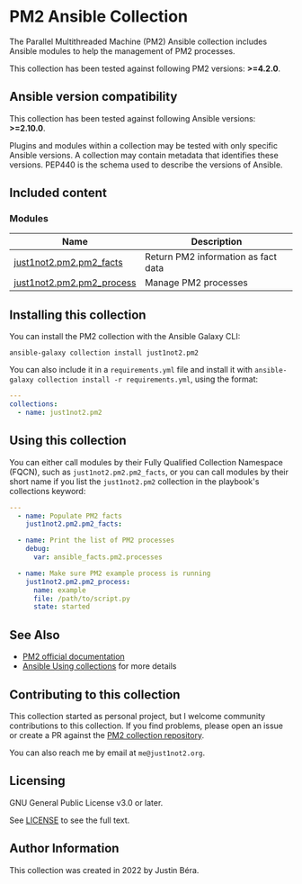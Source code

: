 # PM2 Ansible Collection

The Parallel Multithreaded Machine (PM2) Ansible collection includes Ansible modules to help the management of PM2 processes.

This collection has been tested against following PM2 versions: **>=4.2.0**.


## Ansible version compatibility

This collection has been tested against following Ansible versions: **>=2.10.0**.

Plugins and modules within a collection may be tested with only specific Ansible versions.
A collection may contain metadata that identifies these versions.
PEP440 is the schema used to describe the versions of Ansible.


## Included content

### Modules
Name | Description
--- | ---
[just1not2.pm2.pm2_facts](./docs/pm2_facts_module.rst)|Return PM2 information as fact data
[just1not2.pm2.pm2_process](./docs/pm2_process_module.rst)|Manage PM2 processes


## Installing this collection

You can install the PM2 collection with the Ansible Galaxy CLI:

    ansible-galaxy collection install just1not2.pm2

You can also include it in a `requirements.yml` file and install it with `ansible-galaxy collection install -r requirements.yml`, using the format:

```yaml
---
collections:
  - name: just1not2.pm2
```


## Using this collection

You can either call modules by their Fully Qualified Collection Namespace (FQCN), such as `just1not2.pm2.pm2_facts`, or you can call modules by their short name if you list the `just1not2.pm2` collection in the playbook's collections keyword:

```yaml
---
  - name: Populate PM2 facts
    just1not2.pm2.pm2_facts:

  - name: Print the list of PM2 processes
    debug:
      var: ansible_facts.pm2.processes

  - name: Make sure PM2 example process is running
    just1not2.pm2.pm2_process:
      name: example
      file: /path/to/script.py
      state: started
```


## See Also

* [PM2 official documentation](https://doc.pm2.io)
* [Ansible Using collections](https://docs.ansible.com/ansible/latest/user_guide/collections_using.html) for more details


## Contributing to this collection

This collection started as personal project, but I welcome community contributions to this collection. If you find problems, please open an issue or create a PR against the [PM2 collection repository](https://github.com/just1not2/ansible-collection-pm2).

You can also reach me by email at `me@just1not2.org`.


## Licensing

GNU General Public License v3.0 or later.

See [LICENSE](./LICENCE) to see the full text.


## Author Information

This collection was created in 2022 by Justin Béra.
